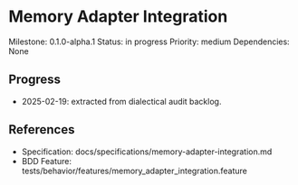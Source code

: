# Memory Adapter Integration
Milestone: 0.1.0-alpha.1
Status: in progress
Priority: medium
Dependencies: None

## Progress
- 2025-02-19: extracted from dialectical audit backlog.

## References
- Specification: docs/specifications/memory-adapter-integration.md
- BDD Feature: tests/behavior/features/memory_adapter_integration.feature
